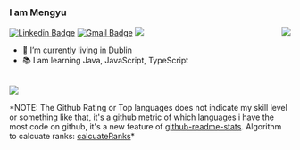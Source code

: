 ### I am Mengyu
<img align="right" src="https://github-readme-stats.vercel.app/api?username=lanhoter&count_private=true&theme=vue-dark&show_icons=true&hide_title=true" />

[![Linkedin Badge](https://img.shields.io/badge/Mengyu-blue?style=flat-square&logo=Linkedin&logoColor=white&link=https://www.linkedin.com/in/mengyu-du9107/)](https://www.linkedin.com/in/mengyu-du9107/)
[![Gmail Badge](https://img.shields.io/badge/-meng.du@outlook.ie-c14438?style=flat-square&logo=Gmail&logoColor=white&link=mailto:meng.du@outlook.ie)](mailto:meng.du@outlook.ie)
![](https://komarev.com/ghpvc/?username=lanhoter&color=red)

- 🌱 I’m currently living in Dublin
- 📚 I am learning Java, JavaScript, TypeScript
<br />
<img align="left" src="https://github-readme-stats.vercel.app/api/top-langs/?username=lanhoter&layout=compact" />
<br />


\*NOTE: The Github Rating or Top languages does not indicate my skill level or something like that, it's a github metric of which languages i have the most code on github, it's a new feature of [github-readme-stats](https://github.com/anuraghazra/github-readme-stats/). Algorithm to calcuate ranks: [calcuateRanks](https://github.com/anuraghazra/github-readme-stats/blob/master/src/calculateRank.js)*
